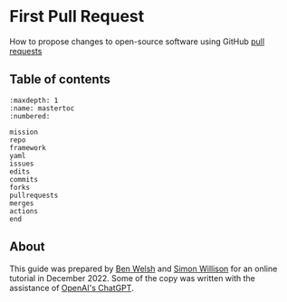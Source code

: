 ```{include} _templates/nav.html
```

# First Pull Request

How to propose changes to open-source software using GitHub [pull requests](https://docs.github.com/en/pull-requests)

## Table of contents

```{toctree}
:maxdepth: 1
:name: mastertoc
:numbered:

mission
repo
framework
yaml
issues
edits
commits
forks
pullrequests
merges
actions
end
```

## About

This guide was prepared by [Ben Welsh](https://palewi.re/who-is-ben-welsh/) and [Simon Willison](https://simonwillison.net/) for an online tutorial in December 2022. Some of the copy was written with the assistance of [OpenAI's ChatGPT](https://en.wikipedia.org/wiki/ChatGPT).
